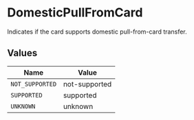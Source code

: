 # DomesticPullFromCard

Indicates if the card supports domestic pull-from-card transfer.


## Values

| Name            | Value           |
| --------------- | --------------- |
| `NOT_SUPPORTED` | not-supported   |
| `SUPPORTED`     | supported       |
| `UNKNOWN`       | unknown         |